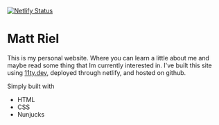 [![Netlify Status](https://api.netlify.com/api/v1/badges/8e1bebdb-dcd7-407a-8dfb-73814c75a2a1/deploy-status)](https://app.netlify.com/sites/mattriel/deploys)

# Matt Riel

This is my personal website. Where you can learn a little about me and maybe read some thing that Im currently interested in.
I've built this site using [11ty.dev](https://11ty.dev), deployed through netlify, and hosted on github. 

Simply built with
- HTML
- CSS
- Nunjucks 
